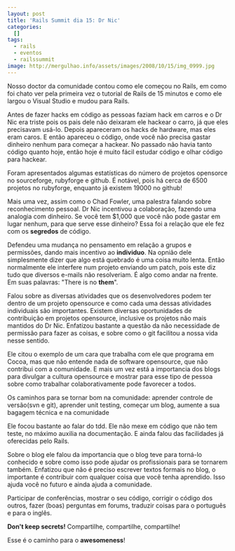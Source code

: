 ```yaml
---
layout: post
title: 'Rails Summit dia 15: Dr Nic'
categories:
  []
tags:
  - rails
  - eventos
  - railssummit
image: http://mergulhao.info/assets/images/2008/10/15/img_0999.jpg
---
```


Nosso doctor da comunidade contou como ele começou no Rails, em como foi chato ver pela primeira vez o tutorial de Rails de 15 minutos e como ele largou o Visual Studio e mudou para Rails.

Antes de fazer hacks em código as pessoas faziam hack em carros e o Dr Nic era triste pois os pais dele não deixaram ele hackear o carro, já que eles precisavam usá-lo. Depois apareceram os hacks de hardware, mas eles eram caros. E então apareceu o código, onde você não precisa gastar dinheiro nenhum para começar a hackear. No passado não havia tanto código quanto hoje, então hoje é muito fácil estudar código e olhar código para hackear.

Foram apresentados algumas estatísticas do número de projetos opensorce no sourceforge, rubyforge e github. É notável, pois há cerca de 6500 projetos no rubyforge, enquanto já existem 19000 no github!

Mais uma vez, assim como o Chad Fowler, uma palestra falando sobre reconhecimento pessoal. Dr Nic incentivou a colaboração, fazendo uma analogia com dinheiro. Se você tem $1,000 que você não pode gastar em lugar nenhum, para que serve esse dinheiro? Essa foi a relação que ele fez com os **segredos** de código.

Defendeu uma mudança no pensamento em relação a grupos e permissões, dando mais incentivo ao **individuo**. Na opnião dele simplesmente dizer que algo está quebrado é uma coisa muito lenta. Então normalmente ele interfere num projeto enviando um patch, pois este diz tudo que diversos e-mails não resolveriam. É algo como andar na frente. Em suas palavras: "There is no **them**".

Falou sobre as diversas atividades que os desenvolvedores podem ter dentro de um projeto opensource e como cada uma dessas atividades individuais são importantes. Existem diversas oportunidades de contribuição em projetos opensource, inclusive os projetos não mais mantidos do Dr Nic. Enfatizou bastante a questão da não necessidade de permissão para fazer as coisas, e sobre como o git facilitou a nossa vida nesse sentido.

Ele citou o exemplo de um cara que trabalha com ele que programa em Cocoa, mas que não entende nada de software opensource, que não contribui com a comunidade. E mais um vez está a importancia dos blogs para divulgar a cultura opensource e mostrar para esse tipo de pessoa sobre como trabalhar colaborativamente pode favorecer a todos.

Os caminhos para se tornar bom na comunidade: aprender controle de versão(svn e git), aprender unit testing, começar um blog, aumente a sua bagagem técnica e na comunidade

Ele focou bastante ao falar do tdd. Ele não mexe em código que não tem teste, no máximo auxilia na documentação. E ainda falou das facilidades já oferecidas pelo Rails.

Sobre o blog ele falou da importancia que o blog teve para torná-lo conhecido e sobre como isso pode ajudar os profissionais para se tornarem também. Enfatizou que não é preciso escrever textos formais no blog, o importante é contribuir com qualquer coisa que você tenha aprendido. Isso ajuda você no futuro e ainda ajuda a comunidade.

Participar de conferências, mostrar o seu código, corrigir o código dos outros, fazer (boas) perguntas em forums, traduzir coisas para o português e para o inglês.

**Don't keep secrets!** Compartilhe, compartilhe, compartilhe!

Esse é o caminho para o **awesomeness**!

